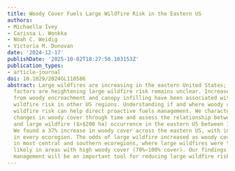 ```yaml
---
title: Woody Cover Fuels Large Wildfire Risk in the Eastern US
authors:
- Michaella Ivey
- Carissa L. Wonkka
- Noah C. Weidig
- Victoria M. Donovan
date: '2024-12-17'
publishDate: '2025-10-02T18:27:50.103153Z'
publication_types:
- article-journal
doi: 10.1029/2024GL110586
abstract: Large wildfires are increasing in the eastern United States; however, what
  factors are heightening large wildfire risk remains unclear. Increases in fuel loads
  from woody encroachment and canopy infilling have been associated with increasing
  wildfire risk in other US regions. Understanding if and where woody cover increases
  wildfire risk can help direct proactive fuels management. We characterize multi-scale
  changes in woody cover through time and assess the relationship between woody cover
  and large wildfire ($>$200 ha) occurrence in the eastern US between 1990 and 2020.
  We found a 37% increase in woody cover across the eastern US, with increases occurring
  in every ecoregion. The odds of large wildfire increased as woody cover increased
  in most central and southern ecoregions, where large wildfires were typically more
  likely in areas with high woody cover (70%–100% cover). Our findings suggest fuels
  management will be an important tool for reducing large wildfire risk.
---
```

